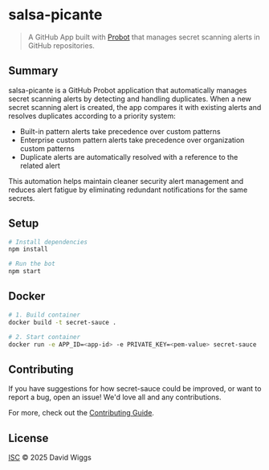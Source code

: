 # salsa-picante

> A GitHub App built with [Probot](https://github.com/probot/probot) that manages secret scanning alerts in GitHub repositories.

## Summary

salsa-picante is a GitHub Probot application that automatically manages secret scanning alerts by detecting and handling duplicates. When a new secret scanning alert is created, the app compares it with existing alerts and resolves duplicates according to a priority system:

- Built-in pattern alerts take precedence over custom patterns
- Enterprise custom pattern alerts take precedence over organization custom patterns
- Duplicate alerts are automatically resolved with a reference to the related alert

This automation helps maintain cleaner security alert management and reduces alert fatigue by eliminating redundant notifications for the same secrets.

## Setup

```sh
# Install dependencies
npm install

# Run the bot
npm start
```

## Docker

```sh
# 1. Build container
docker build -t secret-sauce .

# 2. Start container
docker run -e APP_ID=<app-id> -e PRIVATE_KEY=<pem-value> secret-sauce
```

## Contributing

If you have suggestions for how secret-sauce could be improved, or want to report a bug, open an issue! We'd love all and any contributions.

For more, check out the [Contributing Guide](CONTRIBUTING.md).

## License

[ISC](LICENSE) © 2025 David Wiggs
